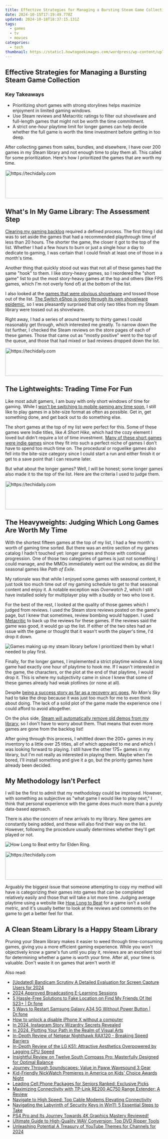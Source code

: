 ```yaml
---
title: Effective Strategies for Managing a Bursting Steam Game Collection
date: 2024-10-15T17:19:49.778Z
updated: 2024-10-18T18:37:15.131Z
tags:
  - games
  - tv
  - movies
categories:
  - tech
thumbnail: https://static1.howtogeekimages.com/wordpress/wp-content/uploads/2024/08/a-gaming-pc-with-several-steam-games-coming-out-of-the-screen-and-the-steam-logo-in-the-center.jpg
---
```


## Effective Strategies for Managing a Bursting Steam Game Collection

### Key Takeaways

* Prioritizing short games with strong storylines helps maximize enjoyment in limited gaming windows.
* Use Steam reviews and Metacritic ratings to filter out shovelware and full-length games that might not be worth the time commitment.
* A strict one-hour playtime limit for longer games can help decide whether the full game is worth the time investment before getting in too deep.

 After collecting games from sales, bundles, and elsewhere, I have over 200 games in my Steam library and not enough time to play them all. This called for some prioritization. Here's how I prioritized the games that are worth my time.

<!-- affiliate ads begin -->
<a href="https://appsumo.8odi.net/c/5597632/2123730/7443" target="_top" id="2123730">
  <img src="//a.impactradius-go.com/display-ad/7443-2123730" border="0" alt="https://techidaily.com" width="728" height="90"/>
</a>
<img height="0" width="0" src="https://appsumo.8odi.net/i/5597632/2123730/7443" style="position:absolute;visibility:hidden;" border="0" />
<!-- affiliate ads end -->

##  What's In My Game Library: The Assessment Step

[Clearing my gaming backlog](https://extra-information.techidaily.com/play-every-game-at-home-nba-streaming-made-simple-top-15/) required a defined process. The first thing I did was to set aside the games that had a recommended playthrough time of less than 20 hours. The shorter the game, the closer it got to the top of the list. Whether I had a few hours to burn or just a single hour a day to dedicate to gaming, I was certain that I could finish at least one of those in a month's time.

 Another thing that quickly stood out was that not all of these games had the same "hook" to them. I like story-heavy games, so I reordered the "short game" list to put the most story-heavy games at the top and others (like FPS games, which I'm not overly fond of) at the bottom of the list.

 I also looked at the [games that were obvious shovelware](https://buynow-reviews.techidaily.com/comprehensive-breakdown-of-samsungs-strategy-for-galaxy-s21-compact-and-intuitive-design/) and tossed those out of the list. [The Switch eShop is going through its own shovelware epidemic](https://instagram-video-recordings.techidaily.com/2024-approved-streamline-creative-filmmaking-with-instagrams-background-swap/), so I was pleasantly surprised that only two titles from my Steam library were tossed out as shovelware.

 Right away, I had a series of around twenty to thirty games I could reasonably get through, which interested me greatly. To narrow down the list further, I checked the Steam reviews on the store pages of each of these games. Those that came out as "mostly positive" went to the top of the queue, and those that had mixed or bad reviews dropped down the list.

<!-- affiliate ads begin -->
<a href="https://appsumo.8odi.net/c/5597632/2130885/7443" target="_top" id="2130885">
  <img src="//a.impactradius-go.com/display-ad/7443-2130885" border="0" alt="https://techidaily.com" width="600" height="90"/>
</a>
<img height="0" width="0" src="https://appsumo.8odi.net/i/5597632/2130885/7443" style="position:absolute;visibility:hidden;" border="0" />
<!-- affiliate ads end -->

##  The Lightweights: Trading Time For Fun

 Like most adult gamers, I am busy with only short windows of time for gaming. While I [won't be switching to mobile gaming any time soon](https://win-solutions.techidaily.com/the-ultimate-strategy-to-correct-mw3-dev-error-6068-as-you-head-into-2024/), I still like to play games in a bite-size format as often as possible. Get in, get something done, and get back out to do something else.

 The short games at the top of my list were perfect for this. Some of these games were Indie titles, like _A Short Hike_, which had the cozy element I loved but didn't require a lot of time investment. [Many of these short games were indie games](https://fix-guide.techidaily.com/how-to-fix-unresponsive-touch-screen-on-itel-s23plus-drfone-by-drfone-fix-android-problems-fix-android-problems/) since they fit into such a perfect niche of games I don't have to spend too much time on. The procedural or roguelike games also fell into the bite-size category since I could start a run and either finish it or get to a save point that I can resume later.

 But what about the longer games? Well, I will be honest; some longer games also made it to the top of the list. Here are the criteria I used to judge them.

<!-- affiliate ads begin -->
<a href="https://appsumo.8odi.net/c/5597632/2087389/7443" target="_top" id="2087389">
  <img src="//a.impactradius-go.com/display-ad/7443-2087389" border="0" alt="https://techidaily.com" width="728" height="90"/>
</a>
<img height="0" width="0" src="https://appsumo.8odi.net/i/5597632/2087389/7443" style="position:absolute;visibility:hidden;" border="0" />
<!-- affiliate ads end -->

##  The Heavyweights: Judging Which Long Games Are Worth My Time

 With the shortest fifteen games at the top of my list, I had a few month's worth of gaming time sorted. But there was an entire section of my games catalog I hadn't touched yet: longer games and those with continual progression. One of those two categories of games is just not something I could manage, and the MMOs immediately went out the window, as did the seasonal games like _Path of Exile_.

 My rationale was that while I enjoyed some games with seasonal content, it just took too much time out of my gaming schedule to get to that seasonal content and enjoy it. A notable exception was _Overwatch 2_, which I still have installed solely for multiplayer play with a buddy or two who love it.

 For the best of the rest, I looked at the quality of those games which I judged from reviews. I used the Steam store reviews posted on the game's page, but I knew that sometimes, review bombing would happen. I used [Metacritic](https://www.metacritic.com/) to back up the reviews for these games. If the reviews said the game was good, it would go up the list. If either of the two sites had an issue with the game or thought that it wasn't worth the player's time, I'd drop it down.

![Games making up my steam library before I prioritized them by what I needed to play first.](https://static1.howtogeekimages.com/wordpress/wp-content/uploads/2024/08/my-library-before-prioritizing.png) 

 Finally, for the longer games, I implemented a strict playtime window. A long game had exactly one hour of playtime to hook me. If I wasn't interested in the game, the characters, or the plot at the end of that playtime, I would drop it. This is where my subjectivity came in since I knew that some of these games already had weak plotlines (or none at all).

 Despite [being a success story as far as a recovery arc goes](https://www.polygon.com/gaming/23939222/no-mans-sky-2023-review), _No Man's Sky_ had to take the drop because it was just too much for me to even think about doing. The lack of a solid plot of the game made the experience one I could afford to avoid altogether.

 On the plus side, [Steam will automatically remove old demos from my library](https://fox-access.techidaily.com/new-export-troubleshooting-saving-your-premieres-srt-data/), so I don't have to worry about them. That means that even more games are gone from the backlog list!

 After going through this process, I whittled down the 200+ games in my inventory to a little over 25 titles, all of which appealed to me and which I was looking forward to playing. I still have the other 175+ games in my library, but I'm not really as interested in playing them. Maybe when I'm bored, I'll install something and give it a go, but the priority games have already been decided.

##  My Methodology Isn't Perfect

 I will be the first to admit that my methodology could be improved. However, with something as subjective as "what game I would like to play next," I think that personal experience with the game does much more than a purely data-based approach.

 There is also the concern of new arrivals to my library. New games are constantly being added, and these will also find their way on the list. However, following the procedure usually determines whether they'll get played or not.

![How Long to Beat entry for Elden Ring.](https://static1.howtogeekimages.com/wordpress/wp-content/uploads/2024/08/screenshot-2024-08-20-at-08-18-46.png) 

<!-- affiliate ads begin -->
<a href="https://appsumo.8odi.net/c/5597632/2100542/7443" target="_top" id="2100542">
  <img src="//a.impactradius-go.com/display-ad/7443-2100542" border="0" alt="https://techidaily.com" width="728" height="90"/>
</a>
<img height="0" width="0" src="https://appsumo.8odi.net/i/5597632/2100542/7443" style="position:absolute;visibility:hidden;" border="0" />
<!-- affiliate ads end -->

 Arguably the biggest issue that someone attempting to copy my method will have is categorizing their games into games that can be completed relatively easily and those that will take a lot more time. Judging average playtime using a website like [How Long to Beat](https://howlongtobeat.com) for a game isn't a solid metric, and it's usually better to look at the reviews and comments on the game to get a better feel for that.

##  A Clean Steam Library Is a Happy Steam Library

 Pruning your Steam library makes it easier to weed through time-consuming games, giving you a more efficient gaming experience. While you won't objectively know a game's fun until you play it, reviews are an excellent tool for determining whether a game is worth your time. After all, your time is valuable. Don't waste it on games that aren't worth it!

<ins class="adsbygoogle"
     style="display:block"
     data-ad-format="autorelaxed"
     data-ad-client="ca-pub-7571918770474297"
     data-ad-slot="1223367746"></ins>

<ins class="adsbygoogle"
     style="display:block"
     data-ad-client="ca-pub-7571918770474297"
     data-ad-slot="8358498916"
     data-ad-format="auto"
     data-full-width-responsive="true"></ins>

<span class="atpl-alsoreadstyle">Also read:</span>
<div><ul>
<li><a href="https://visual-screen-recording.techidaily.com/updated-bandicam-scrutiny-a-detailed-evaluation-for-screen-capture-users-for-2024/"><u>[Updated] Bandicam Scrutiny A Detailed Evaluation for Screen Capture Users for 2024</u></a></li>
<li><a href="https://screen-mirroring-recording.techidaily.com/2024-approved-broadcasting-e-learning-sessions/"><u>2024 Approved Broadcasting E-Learning Sessions</u></a></li>
<li><a href="https://location-fake.techidaily.com/5-hassle-free-solutions-to-fake-location-on-find-my-friends-of-itel-s23plus-drfone-by-drfone-virtual-android/"><u>5 Hassle-Free Solutions to Fake Location on Find My Friends Of Itel S23+ | Dr.fone</u></a></li>
<li><a href="https://phone-solutions.techidaily.com/5-ways-to-restart-samsung-galaxy-a34-5g-without-power-button-drfone-by-drfone-reset-android-reset-android/"><u>5 Ways to Restart Samsung Galaxy A34 5G Without Power Button | Dr.fone</u></a></li>
<li><a href="https://review-topics.techidaily.com/how-to-unlock-a-disable-iphone-x-without-a-computer-by-drfone-ios-unlock-ios-unlock/"><u>How to unlock a disable iPhone X without a computer</u></a></li>
<li><a href="https://instagram-video-recordings.techidaily.com/in-2024-instagram-story-wizardry-secrets-revealed/"><u>In 2024, Instagram Story Wizardry Secrets Revealed</u></a></li>
<li><a href="https://extra-support.techidaily.com/in-2024-plotting-your-path-in-the-realm-of-visual-arts/"><u>In 2024, Plotting Your Path in the Realm of Visual Arts</u></a></li>
<li><a href="https://buynow-help.techidaily.com/in-depth-review-of-netgear-nighthawk-rax120-breaking-speed-barriers/"><u>In-Depth Review of Netgear Nighthawk RAX120 - Breaking Speed Barriers</u></a></li>
<li><a href="https://buynow-help.techidaily.com/in-depth-review-of-the-lg-k51-attractive-aesthetics-overpowered-by-lagging-cpu-speed/"><u>In-Depth Review of the LG K51: Attractive Aesthetics Overpowered by Lagging CPU Speed</u></a></li>
<li><a href="https://buynow-help.techidaily.com/insightful-review-on-twelve-south-compass-pro-masterfully-designed-for-optimal-balance/"><u>Insightful Review on Twelve South Compass Pro: Masterfully Designed for Optimal Balance</u></a></li>
<li><a href="https://buynow-help.techidaily.com/journey-through-soundscapes-value-in-paww-wavesound-3-gear/"><u>Journey Through Soundscapes: Value in Paww Wavesound 3 Gear</u></a></li>
<li><a href="https://buynow-help.techidaily.com/kid-friendly-nickwatch-premieres-in-america-on-kids-choice-awards-night/"><u>Kid-Friendly NickWatch Premieres in America on Kids' Choice Awards Night</u></a></li>
<li><a href="https://buynow-help.techidaily.com/leading-cell-phone-packages-for-seniors-ranked-exclusive-picks/"><u>Leading Cell Phone Packages for Seniors Ranked: Exclusive Picks</u></a></li>
<li><a href="https://buynow-help.techidaily.com/maximizing-connectivity-with-tp-link-re200-ac750-range-extender-a-review/"><u>Maximizing Connectivity with TP-Link RE200 AC750 Range Extender: A Review</u></a></li>
<li><a href="https://buynow-help.techidaily.com/navigate-to-high-speed-top-cable-modems-elevating-connectivity/"><u>Navigate to High Speed: Top Cable Modems Elevating Connectivity</u></a></li>
<li><a href="https://win11.techidaily.com/navigating-the-labyrinth-of-security-keys-in-win11-5-essential-steps-to-take/"><u>Navigating the Labyrinth of Security Keys in Win11: 5 Essential Steps to Take</u></a></li>
<li><a href="https://buynow-help.techidaily.com/ps4-pro-and-its-journey-towards-4k-graphics-mastery-reviewed/"><u>PS4 Pro and Its Journey Towards 4K Graphics Mastery Reviewed!</u></a></li>
<li><a href="https://video-capture.techidaily.com/ultimate-guide-to-high-quality-wav-conversion-top-dvd-ripper-tools/"><u>Ultimate Guide to High-Quality WAV Conversion: Top DVD Ripper Tools</u></a></li>
<li><a href="https://facebook-video-footage.techidaily.com/unleashing-potential-a-treasury-of-youtube-themes-for-channels-for-2024/"><u>Unleashing Potential A Treasury of YouTube Themes for Channels for 2024</u></a></li>
</ul></div>

